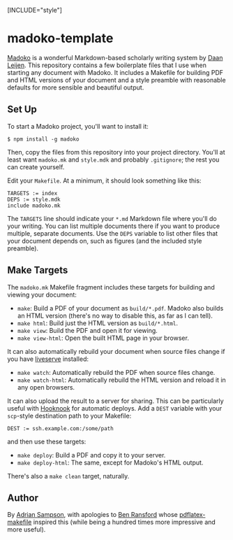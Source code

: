 [INCLUDE="style"]

madoko-template
===============

[Madoko][] is a wonderful Markdown-based scholarly writing system by [Daan Leijen][].
This repository contains a few boilerplate files that I use when starting any document with Madoko.
It includes a Makefile for building PDF and HTML versions of your document and a style preamble with reasonable defaults for more sensible and beautiful output.

[madoko]: https://www.madoko.net
[Daan Leijen]: https://www.microsoft.com/en-us/research/people/daan/


## Set Up

To start a Madoko project, you'll want to install it:

    $ npm install -g madoko

Then, copy the files from this repository into your project directory.
You'll at least want `madoko.mk` and `style.mdk` and probably `.gitignore`; the rest you can create yourself.

Edit your `Makefile`. At a minimum, it should look something like this:

    TARGETS := index
    DEPS := style.mdk
    include madoko.mk

The `TARGETS` line should indicate your `*.md` Markdown file where you'll do your writing. You can list multiple documents there if you want to produce multiple, separate documents.
Use the `DEPS` variable to list other files that your document depends on, such as figures (and the included style preamble).


## Make Targets

The `madoko.mk` Makefile fragment includes these targets for building and viewing your document:

* `make`: Build a PDF of your document as `build/*.pdf`. Madoko also builds an HTML version (there's no way to disable this, as far as I can tell).
* `make html`: Build just the HTML version as `build/*.html`.
* `make view`: Build the PDF and open it for viewing.
* `make view-html`: Open the built HTML page in your browser.

It can also automatically rebuild your document when source files change if you have [liveserve][] installed:

* `make watch`: Automatically rebuild the PDF when source files change.
* `make watch-html`: Automatically rebuild the HTML version and reload it in any open browsers.

It can also upload the result to a server for sharing. This can be particularly useful with [Hooknook][] for automatic deploys.
Add a `DEST` variable with your `scp`-style destination path to your Makefile:

    DEST := ssh.example.com:/some/path

and then use these targets:

* `make deploy`: Build a PDF and copy it to your server.
* `make deploy-html`: The same, except for Madoko's HTML output.

There's also a `make clean` target, naturally.

[liveserve]: https://github.com/sampsyo/liveserve
[hooknook]: https://github.com/sampsyo/liveserve


## Author

By [Adrian Sampson][adrian], with apologies to [Ben Ransford][ben] whose [pdflatex-makefile][] inspired this (while being a hundred times more impressive and more useful).

[adrian]: http://www.cs.cornell.edu/~asampson/
[ben]: http://ben.ransford.org
[pdflatex-makefile]: https://github.com/ransford/pdflatex-makefile
